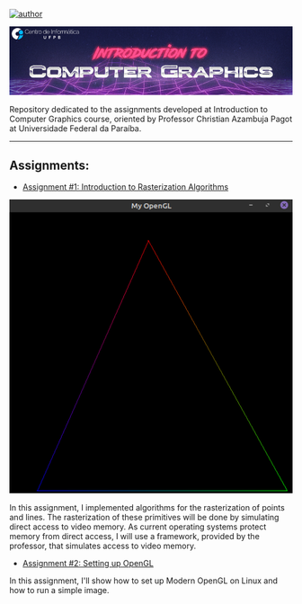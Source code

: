 [![author](https://img.shields.io/badge/author-jpvt-red.svg)](https://www.linkedin.com/in/jpvt)
<p align="center">
  <img src="imgs/banner_cg.jpg" >
</p>

Repository dedicated to the assignments developed at Introduction to Computer Graphics course, oriented by Professor Christian Azambuja Pagot at Universidade Federal da Paraíba.

---
## Assignments:

 *  [Assignment #1: Introduction to Rasterization Algorithms](https://github.com/jpvt/Computer_Graphics/tree/master/Assignment%20%231)

<p align="center">
<img src="imgs/color_triangle_inter.png" >
</p>

In this assignment, I implemented algorithms for the rasterization of points and lines. The rasterization of these primitives will be done by simulating direct access to video memory. As current operating systems protect memory from direct access, I will use a framework, provided by the professor, that simulates access to video memory.

*  [Assignment #2: Setting up OpenGL](https://github.com/jpvt/Computer_Graphics/tree/master/Assignment%20%232)

In this assignment, I'll show how to set up Modern OpenGL on Linux and how to run a simple image.